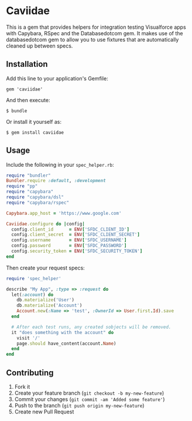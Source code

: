 # Caviidae

This is a gem that provides helpers for integration testing Visualforce apps
with Capybara, RSpec and the Databasedotcom gem. It makes use of the databasedotcom gem to allow you to use
fixtures that are automatically cleaned up between specs.

## Installation

Add this line to your application's Gemfile:

    gem 'caviidae'

And then execute:

    $ bundle

Or install it yourself as:

    $ gem install caviidae

## Usage

Include the following in your `spec_helper.rb`:

```ruby
require "bundler"
Bundler.require :default, :development
require "pp"
require "capybara"
require "capybara/dsl"
require "capybara/rspec"

Capybara.app_host = 'https://www.google.com'

Caviidae.configure do |config|
  config.client_id      = ENV['SFDC_CLIENT_ID']
  config.client_secret  = ENV['SFDC_CLIENT_SECRET']
  config.username       = ENV['SFDC_USERNAME']
  config.password       = ENV['SFDC_PASSWORD']
  config.security_token = ENV['SFDC_SECURITY_TOKEN']
end
```

Then create your request specs:

```ruby
require 'spec_helper'

describe "My App", :type => :request do
  let(:account) do
    db.materialize('User')
    db.materialize('Account')
    Account.new(:Name => 'test', :OwnerId => User.first.Id).save
  end

  # After each test runs, any created sobjects will be removed.
  it "does something with the account" do
    visit '/'
    page.should have_content(account.Name)
  end
end
```


## Contributing

1. Fork it
2. Create your feature branch (`git checkout -b my-new-feature`)
3. Commit your changes (`git commit -am 'Added some feature'`)
4. Push to the branch (`git push origin my-new-feature`)
5. Create new Pull Request
